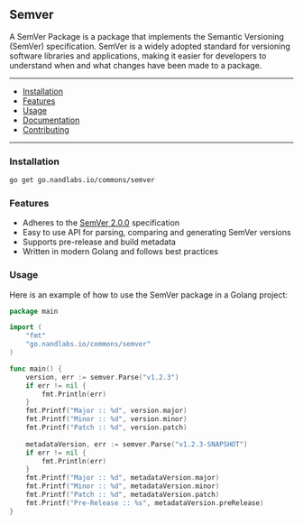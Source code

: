 ## Semver

A SemVer Package is a package that implements the Semantic Versioning (SemVer) specification. SemVer is a widely adopted standard for versioning software libraries and applications, making it easier for developers to understand when and what changes have been made to a package.

---

- [Installation](#installation)
- [Features](#features)
- [Usage](#usage)
- [Documentation](#documentation)
- [Contributing](#contributing)

---

### Installation

```bash
go get go.nandlabs.io/commons/semver
```

### Features

* Adheres to the [SemVer 2.0.0](https://semver.org/#semantic-versioning-200) specification
* Easy to use API for parsing, comparing and generating SemVer versions
* Supports pre-release and build metadata
* Written in modern Golang and follows best practices

### Usage

Here is an example of how to use the SemVer package in a Golang project:

```go
package main

import (
	"fmt"
	"go.nandlabs.io/commons/semver"
)

func main() {
	version, err := semver.Parse("v1.2.3")
	if err != nil {
		fmt.Println(err)
	}
	fmt.Printf("Major :: %d", version.major)
	fmt.Printf("Minor :: %d", version.minor)
	fmt.Printf("Patch :: %d", version.patch)
	
	metadataVersion, err := semver.Parse("v1.2.3-SNAPSHOT")
	if err != nil {
		fmt.Println(err)
    }
	fmt.Printf("Major :: %d", metadataVersion.major)
	fmt.Printf("Minor :: %d", metadataVersion.minor)
	fmt.Printf("Patch :: %d", metadataVersion.patch)
	fmt.Printf("Pre-Release :: %s", metadataVersion.preRelease)
}
```


